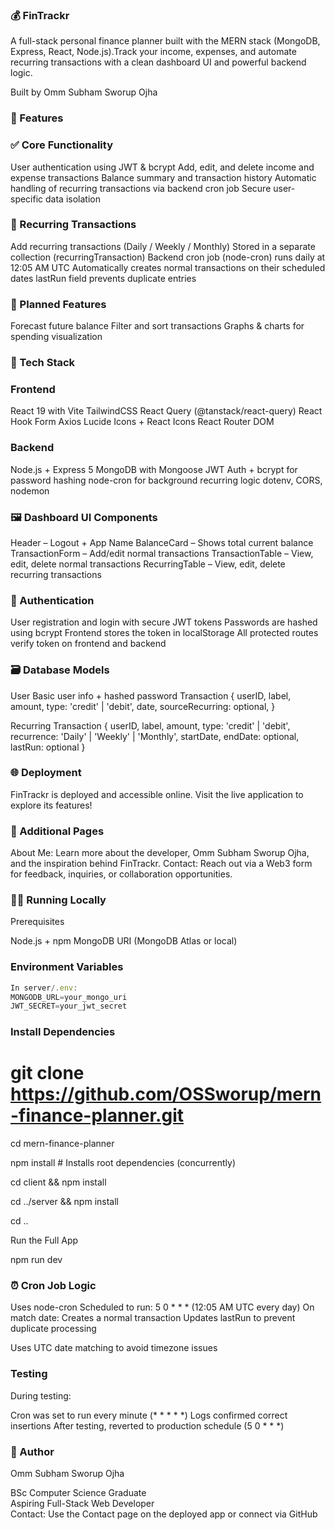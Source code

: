 ### 💰 FinTrackr
A full-stack personal finance planner built with the MERN stack (MongoDB, Express, React, Node.js).Track your income, expenses, and automate recurring transactions with a clean dashboard UI and powerful backend logic.

Built by Omm Subham Sworup Ojha


### 🚀 Features
### ✅ Core Functionality

User authentication using JWT & bcrypt
Add, edit, and delete income and expense transactions
Balance summary and transaction history
Automatic handling of recurring transactions via backend cron job
Secure user-specific data isolation

### 🔁 Recurring Transactions

Add recurring transactions (Daily / Weekly / Monthly)
Stored in a separate collection (recurringTransaction)
Backend cron job (node-cron) runs daily at 12:05 AM UTC
Automatically creates normal transactions on their scheduled dates
lastRun field prevents duplicate entries

### 🧠 Planned Features

Forecast future balance
Filter and sort transactions
Graphs & charts for spending visualization


### 🧱 Tech Stack
### Frontend

React 19 with Vite
TailwindCSS
React Query (@tanstack/react-query)
React Hook Form
Axios
Lucide Icons + React Icons
React Router DOM

### Backend

Node.js + Express 5
MongoDB with Mongoose
JWT Auth + bcrypt for password hashing
node-cron for background recurring logic
dotenv, CORS, nodemon


### 🖼 Dashboard UI Components

Header – Logout + App Name
BalanceCard – Shows total current balance
TransactionForm – Add/edit normal transactions
TransactionTable – View, edit, delete normal transactions
RecurringTable – View, edit, delete recurring transactions


### 🔐 Authentication

User registration and login with secure JWT tokens
Passwords are hashed using bcrypt
Frontend stores the token in localStorage
All protected routes verify token on frontend and backend


### 🗃 Database Models
User
Basic user info + hashed password
Transaction
{
  userID,
  label,
  amount,
  type: 'credit' | 'debit',
  date,
  sourceRecurring: optional,
}

Recurring Transaction
{
  userID,
  label,
  amount,
  type: 'credit' | 'debit',
  recurrence: 'Daily' | 'Weekly' | 'Monthly',
  startDate,
  endDate: optional,
  lastRun: optional
}


### 🌐 Deployment
FinTrackr is deployed and accessible online. Visit the live application to explore its features!

### 📄 Additional Pages

About Me: Learn more about the developer, Omm Subham Sworup Ojha, and the inspiration behind FinTrackr.
Contact: Reach out via a Web3 form for feedback, inquiries, or collaboration opportunities.


### 🏃‍♂️ Running Locally
Prerequisites

Node.js + npm
MongoDB URI (MongoDB Atlas or local)

### Environment Variables
```javascript
In server/.env:
MONGODB_URL=your_mongo_uri
JWT_SECRET=your_jwt_secret
```

### Install Dependencies

# git clone https://github.com/OSSworup/mern-finance-planner.git

cd mern-finance-planner

npm install           # Installs root dependencies (concurrently)

cd client && npm install

cd ../server && npm install

cd ..

Run the Full App

npm run dev


### ⏰ Cron Job Logic

Uses node-cron
Scheduled to run: 5 0 * * * (12:05 AM UTC every day)
On match date:
Creates a normal transaction
Updates lastRun to prevent duplicate processing


Uses UTC date matching to avoid timezone issues

### Testing
During testing:

Cron was set to run every minute (* * * * *)
Logs confirmed correct insertions
After testing, reverted to production schedule (5 0 * * *)


### 👤 Author
Omm Subham Sworup Ojha  

BSc Computer Science Graduate  
Aspiring Full-Stack Web Developer  
Contact: Use the Contact page on the deployed app or connect via GitHub

